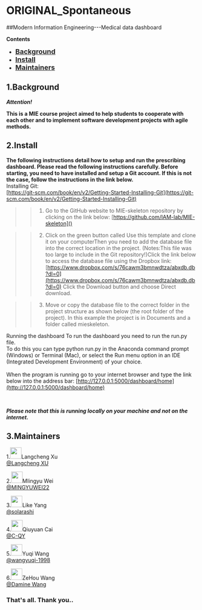 # ORIGINAL_Spontaneous

##Modern Information Engineering---Medical data dashboard
<br>

**Contents**

+ **<a href="#1"><font size=4 color=#262626>Background</font></a>**
+ **<a href="#2"><font size=4 color=#262626>Install</font></a>**
+ **<a href="#3"><font size=4 color=#262626>Maintainers</font></a>**

## <a id="1">1.Background</a>
***Attention!*** 

**This is a MIE course project aimed to help students to cooperate with each other and to implement software development projects with agile methods.**
<br>
## <a id="2">2.Install</a>
**The following instructions detail how to setup and run the prescribing dashboard. Please read the following
instructions carefully. Before starting, you need to have installed and setup a Git account. If this is not the case,
follow the instructions in the link below.**
<br>
Installing Git:
<br>
 [https://git-scm.com/book/en/v2/Getting-Started-Installing-Git](https://git-scm.com/book/en/v2/Getting-Started-Installing-Git)
<br>
  

>>1. Go to the GitHub website to MIE-skeleton repository by clicking on the link below:
[https://github.com/IAM-lab/MIE-skeleton]()

>>2. Click on the green button called Use this template and clone it on your computerThen you need to add the database file into the correct location in the project.
(Notes:This file was too large to include in the Git repository!)Click the link below to access the database file using the Dropbox link:
[https://www.dropbox.com/s/76cawm3bmnwdtza/abxdb.db?dl=0](https://www.dropbox.com/s/76cawm3bmnwdtza/abxdb.db?dl=0)
Click the Download button and choose Direct download.

>>3. Move or copy the database file to the correct folder in the project structure as shown below (the root folder of the project). 
In this example the project is in Documents and a folder called mieskeleton.

Running the dashboard
To run the dashboard you need to run the run.py file. <br>
To do this you can type python run.py in the Anaconda command prompt (Windows) or Terminal (Mac), or select the Run menu option in an IDE (Integrated Development Environment) of your choice.<br>
<br>
When the program is running go to your internet browser and type the link below into the address bar:
[http://127.0.0.1:5000/dashboard/home](http://127.0.0.1:5000/dashboard/home)

<br>

***Please note that this is running locally on your machine and not on the internet.***

## <a id="3">3.Maintainers</a>
1.<img src="https://avatars.githubusercontent.com/u/35104867?v=4" width="30px">Langcheng Xu
<br>[@Langcheng XU](https://github.com/ChrisXULC) 

2.<img src="https://avatars.githubusercontent.com/u/93163452?v=4" width="30px">MIingyu Wei
<br>[@MINGYUWEI22](https://github.com/MINGYUWEI22)

3.<img src="https://avatars.githubusercontent.com/u/93236407?v=4" width="30px">Like Yang 
<br>[@solarashi](https://github.com/solarashi)

4.<img src="https://avatars.githubusercontent.com/u/56541923?v=4" width="30px">Qiuyuan Cai
<br>[@C-QY](https://github.com/C-QY)

5.<img src="https://avatars.githubusercontent.com/u/85472469?v=4" width="30px">Yuqi Wang
<br>[@wangyuqi-1998](https://github.com/wangyuqi-1998)

6.<img src="https://avatars.githubusercontent.com/u/93229150?v=4" width="30px">ZeHou Wang
<br>[@Damine Wang](https://github.com/Zehou-Wang)

### That's all. Thank you.. ###

